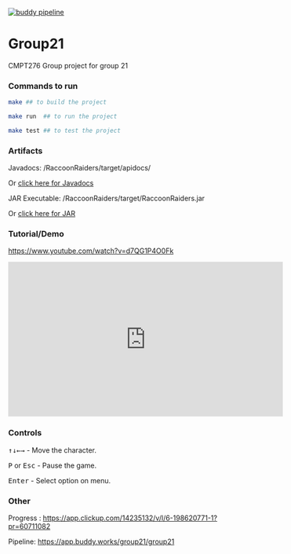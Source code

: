 [![buddy pipeline](https://app.buddy.works/group21/group21/pipelines/pipeline/440571/badge.svg?token=ed6accf4049acde7c0afe7e45e246f88c3680fd321a2b43ae2ed67a2cca4c623 "buddy pipeline")](https://app.buddy.works/group21/group21/pipelines/pipeline/440571)

# Group21

CMPT276 Group project for group 21

### Commands to run

```sh
make ## to build the project

make run  ## to run the project

make test ## to test the project
```

### Artifacts

Javadocs: /RaccoonRaiders/target/apidocs/

Or [click here for Javadocs](https://csil-git1.cs.surrey.sfu.ca/cmpt276s23_group21/group21/-/tree/master/RaccoonRaiders/target/apidocs)

JAR Executable: /RaccoonRaiders/target/RaccoonRaiders.jar

Or [click here for JAR](https://csil-git1.cs.surrey.sfu.ca/cmpt276s23_group21/group21/-/blob/master/RaccoonRaiders/target/RaccoonRaiders.jar)

### Tutorial/Demo

https://www.youtube.com/watch?v=d7QG1P4O0Fk

<iframe width="560" height="315" src="https://www.youtube.com/embed/d7QG1P4O0Fk" title="YouTube video player" frameborder="0" allow="accelerometer; autoplay; clipboard-write; encrypted-media; gyroscope; picture-in-picture; web-share" allowfullscreen></iframe>

### Controls

<kbd>↑</kbd><kbd>↓</kbd><kbd>←</kbd><kbd>→</kbd> - Move the character.

<kbd>P</kbd> or <kbd>Esc</kbd> - Pause the game.

<kbd>Enter</kbd> - Select option on menu.

### Other

Progress : https://app.clickup.com/14235132/v/l/6-198620771-1?pr=60711082

Pipeline: https://app.buddy.works/group21/group21
